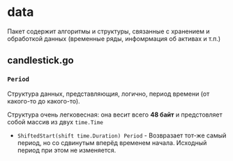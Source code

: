 # data
Пакет содержит алгоритмы и структуры, связанные с хранением и обработкой данных (временные ряды, инфомрмация об активах и т.п.)


## candlestick.go
### `Period`
Структура данных, представляющия, логично, период времени (от какого-то до какого-то).

Структура очень легковесная: она весит всего **48 байт** и предстовляет собой массив из двух `time.Time`

- `ShiftedStart(shift time.Duration) Period` - Возвразает тот-же самый период, но со сдвинутым вперёд временем начала. Исходный период при этом не изменяется.
